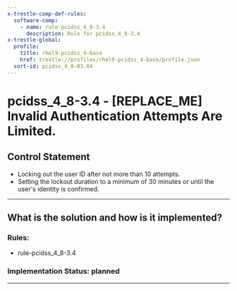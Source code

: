 ```yaml
---
x-trestle-comp-def-rules:
  software-comp:
    - name: rule-pcidss_4_8-3.4
      description: Rule for pcidss_4_8-3.4
x-trestle-global:
  profile:
    title: rhel9-pcidss_4-base
    href: trestle://profiles/rhel9-pcidss_4-base/profile.json
  sort-id: pcidss_4_8-03.04
---
```


# pcidss_4_8-3.4 - \[REPLACE_ME\] Invalid Authentication Attempts Are Limited.

## Control Statement

- Locking out the user ID after not more than 10 attempts.
- Setting the lockout duration to a minimum of 30 minutes or until the user's identity is
confirmed.

______________________________________________________________________

## What is the solution and how is it implemented?

<!-- For implementation status enter one of: implemented, partial, planned, alternative, not-applicable -->

<!-- Note that the list of rules under ### Rules: is read-only and changes will not be captured after assembly to JSON -->

<!-- Add control implementation description here for control: pcidss_4_8-3.4 -->

### Rules:

  - rule-pcidss_4_8-3.4

### Implementation Status: planned

______________________________________________________________________
